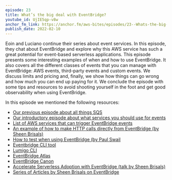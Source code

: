 ```yaml
---
episode: 23
title: What’s the big deal with EventBridge?
youtube_id: UjIE5qp-v8w
anchor_fm_link: https://anchor.fm/aws-bites/episodes/23--Whats-the-big-deal-with-EventBridge-e1e66j1
publish_date: 2022-02-10
---
```



Eoin and Luciano continue their series about event services. In this episode, they chat about EventBridge and explore why this AWS service has such a great potential for event-based serverless applications. This episode presents some interesting examples of when and how to use EventBridge. It also covers all the different classes of events that you can manage with EventBridge: AWS events, third-party events and custom events. We discuss limits and pricing and, finally, we show how things can go wrong and how much you can end up paying for it. We conclude the episode with some tips and resources to avoid shooting yourself in the foot and get good observability when using EventBridge.

In this episode we mentioned the following resources:

  - [Our previous episode about all things SQS](https://www.youtube.com/watch?v=svoA-ds8-8c) 
  - [Our introductory episode about what services you should use for events](https://www.youtube.com/watch?v=CG7uhkKftoY)
  - [List of AWS services that can trigger EventBridge events](https://docs.aws.amazon.com/eventbridge/latest/userguide/eb-service-event.html)
  - [An example of how to make HTTP calls directly from EventBridge (by Sheen Brisals)](https://medium.com/lego-engineering/amazon-eventbridge-api-destinations-demystified-part-i-23fa70d9a04d)
  - [How to test when using EventBridge (by Paul Swail](https://serverlessfirst.com/eventbridge-testing-guide/) 
  - [Eventbridge CLI tool](https://github.com/spezam/eventbridge-cli)
  - [Lumigo CLI](https://github.com/lumigo-io/lumigo-CLI#lumigo-cli-tail-eventbridge-bus)
  - [EventBridge Atlas](https://eventbridge-atlas.netlify.app/)
  - [EventBridge Canon](https://eventbridge-canon.netlify.app/) 
  - [Accelerate Serverless Adoption with EventBridge (talk by Sheen Brisals)](https://www.youtube.com/watch?v=sTZpoSGOSOI)
  - [Series of Articles by Sheen Brisals on EventBridge](https://sbrisals.medium.com/table-of-contents-set-pieces-16c1ca1ecb3)